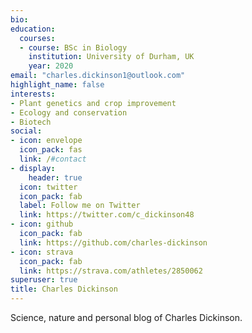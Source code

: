 ```yaml
---
bio: 
education:
  courses:
  - course: BSc in Biology
    institution: University of Durham, UK
    year: 2020
email: "charles.dickinson1@outlook.com"
highlight_name: false
interests:
- Plant genetics and crop improvement
- Ecology and conservation
- Biotech
social:
- icon: envelope
  icon_pack: fas
  link: /#contact
- display:
    header: true
  icon: twitter
  icon_pack: fab
  label: Follow me on Twitter
  link: https://twitter.com/c_dickinson48
- icon: github
  icon_pack: fab
  link: https://github.com/charles-dickinson
- icon: strava
  icon_pack: fab
  link: https://strava.com/athletes/2850062
superuser: true
title: Charles Dickinson
---
```

Science, nature and personal blog of Charles Dickinson. 
